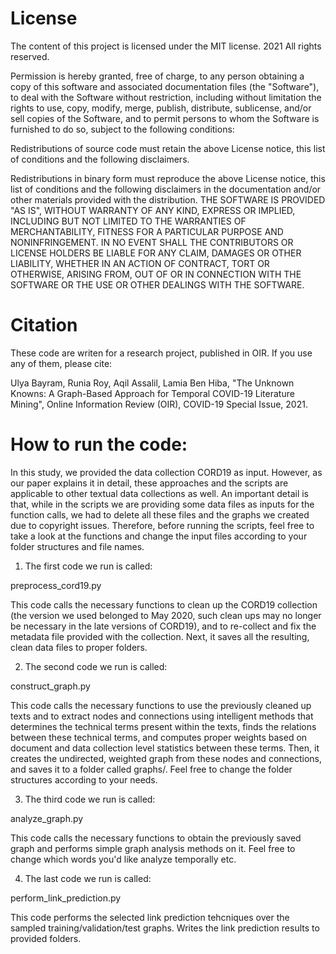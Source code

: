 # License

The content of this project is licensed under the MIT license. 2021 All rights reserved.


Permission is hereby granted, free of charge, to any person obtaining a copy of this software and associated documentation files (the "Software"), to deal with the Software without restriction, including without limitation the rights to use, copy, modify, merge, publish, distribute, sublicense, and/or sell copies of the Software, and to permit persons to whom the Software is furnished to do so, subject to the following conditions:

Redistributions of source code must retain the above License notice, this list of conditions and the following disclaimers.

Redistributions in binary form must reproduce the above License notice, this list of conditions and the following disclaimers in the documentation and/or other materials provided with the distribution. THE SOFTWARE IS PROVIDED "AS IS", WITHOUT WARRANTY OF ANY KIND, EXPRESS OR IMPLIED, INCLUDING BUT NOT LIMITED TO THE WARRANTIES OF MERCHANTABILITY, FITNESS FOR A PARTICULAR PURPOSE AND NONINFRINGEMENT. IN NO EVENT SHALL THE CONTRIBUTORS OR LICENSE HOLDERS BE LIABLE FOR ANY CLAIM, DAMAGES OR OTHER LIABILITY, WHETHER IN AN ACTION OF CONTRACT, TORT OR OTHERWISE, ARISING FROM, OUT OF OR IN CONNECTION WITH THE SOFTWARE OR THE USE OR OTHER DEALINGS WITH THE SOFTWARE.

# Citation
These code are writen for a research project, published in OIR. If you use any of them, please cite:

Ulya Bayram, Runia Roy, Aqil Assalil, Lamia Ben Hiba, "The Unknown Knowns: A Graph-Based Approach for Temporal COVID-19 Literature Mining", Online Information Review (OIR), COVID-19 Special Issue, 2021.

# How to run the code:

In this study, we provided the data collection CORD19 as input. However, as our paper explains it in detail, these approaches and the scripts are applicable to other textual data collections as well. An important detail is that, while in the scripts we are providing some data files as inputs for the function calls, we had to delete all these files and the graphs we created due to copyright issues. Therefore, before running the scripts, feel free to take a look at the functions and change the input files according to your folder structures and file names.

1) The first code we run is called:

preprocess_cord19.py

This code calls the necessary functions to clean up the CORD19 collection (the version we used belonged to May 2020, such clean ups may no longer be necessary in the late versions of CORD19), and to re-collect and fix the metadata file provided with the collection. Next, it saves all the resulting, clean data files to proper folders.

2) The second code we run is called:

construct_graph.py

This code calls the necessary functions to use the previously cleaned up texts and to extract nodes and connections using intelligent methods that determines the technical terms present within the texts, finds the relations between these technical terms, and computes proper weights based on document and data collection level statistics between these terms. Then, it creates the undirected, weighted graph from these nodes and connections, and saves it to a folder called graphs/. Feel free to change the folder structures according to your needs.

3) The third code we run is called:

analyze_graph.py

This code calls the necessary functions to obtain the previously saved graph and performs simple graph analysis methods on it. Feel free to change which words you'd like analyze temporally etc.

4) The last code we run is called:

perform_link_prediction.py

This code performs the selected link prediction tehcniques over the sampled training/validation/test graphs. Writes the link prediction results to provided folders.

